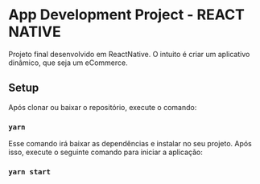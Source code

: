 # App Development Project - REACT NATIVE

Projeto final desenvolvido em ReactNative. O intuito é criar um aplicativo dinâmico, que seja um eCommerce. 

## Setup
Após clonar ou baixar o repositório, execute o comando:

### `yarn`

Esse comando irá baixar as dependências e instalar no seu projeto. Após isso, execute o seguinte comando para iniciar a aplicação:

### `yarn start`
